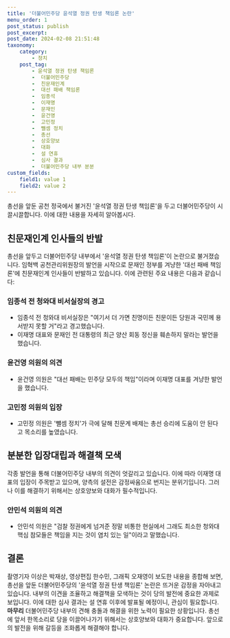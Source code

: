 ```yaml
---
title: '더불어민주당 윤석열 정권 탄생 책임론 논란'
menu_order: 1
post_status: publish
post_excerpt: 
post_date: 2024-02-08 21:51:48
taxonomy:
    category:
        - 정치
    post_tag:
        - 윤석열 정권 탄생 책임론
        -  더불어민주당
        -  친문재인계
        -  대선 패배 책임론
        -  임종석
        -  이재명
        -  문재인
        -  윤건영
        -  고민정
        -  뺄셈 정치
        -  총선
        -  상호양보
        -  대화
        -  설 연휴
        -  심사 결과
        -  더불어민주당 내부 분분
custom_fields:
    field1: value 1
    field2: value 2
---
```


총선을 앞둔 공천 정국에서 불거진 '윤석열 정권 탄생 책임론'을 두고 더불어민주당이 시끌시끌합니다. 이에 대한 내용을 자세히 알아봅시다.
## 친문재인계 인사들의 반발
총선을 앞두고 더불어민주당 내부에서 '윤석열 정권 탄생 책임론'이 논란으로 불거졌습니다. 임혁백 공천관리위원장의 발언을 시작으로 문재인 정부를 겨냥한 '대선 패배 책임론'에 친문재인계 인사들이 반발하고 있습니다. 이에 관련된 주요 내용은 다음과 같습니다:
### 임종석 전 청와대 비서실장의 경고
- 임종석 전 청와대 비서실장은 "여기서 더 가면 친명이든 친문이든 당원과 국민께 용서받지 못할 거"라고 경고했습니다.
- 이재명 대표와 문재인 전 대통령의 최근 양산 회동 정신을 훼손하지 말라는 발언을 했습니다.
### 윤건영 의원의 의견
- 윤건영 의원은 "대선 패배는 민주당 모두의 책임"이라며 이재명 대표를 겨냥한 발언을 했습니다.
### 고민정 의원의 입장
- 고민정 의원은 '뺄셈 정치'가 극에 달해 친문계 배제는 총선 승리에 도움이 안 된다고 목소리를 높였습니다.
## 분분한 입장대립과 해결책 모색
각종 발언을 통해 더불어민주당 내부의 의견이 엇갈리고 있습니다. 이에 따라 이재명 대표의 입장이 주목받고 있으며, 양측의 설전은 감정싸움으로 번지는 분위기입니다. 그러나 이를 해결하기 위해서는 상호양보와 대화가 필수적입니다.
### 안민석 의원의 의견
- 안민석 의원은 "검찰 정권에게 넘겨준 정말 비통한 현실에서 그래도 최소한 청와대 핵심 참모들은 책임을 지는 것이 염치 있는 일"이라고 말했습니다.
## 결론
촬영기자 이상은 박재상, 영상편집 한수민, 그래픽 오재영이 보도한 내용을 종합해 보면, 총선을 앞둔 더불어민주당의 '윤석열 정권 탄생 책임론' 논란은 뜨거운 감정을 자아내고 있습니다. 내부의 이견을 조율하고 해결책을 모색하는 것이 당의 발전에 중요한 과제로 보입니다. 이에 대한 심사 결과는 설 연휴 이후에 발표될 예정이니, 관심이 필요합니다. 
**마무리**
더불어민주당 내부의 견해 충돌과 해결을 위한 노력이 필요한 상황입니다. 총선에 앞서 한목소리로 당을 이끌어나가기 위해서는 상호양보와 대화가 중요합니다. 앞으로의 발전을 위해 갈등을 조화롭게 해결해야 합니다.
